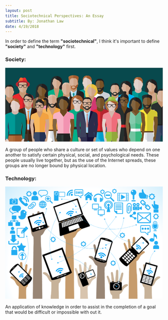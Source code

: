 ```yaml
---
layout: post
title: Sociotechnical Perspectives: An Essay
subtitle: By: Jonathan Law
date: 4/19/2018
---
```

In order to define the term __"sociotechnical"__, I think it's important to define __"society"__ and __"technology"__ first.

### Society:

![society](../files/Society.jpg "What is a Society?")

A group of people who share a culture or set of values who depend on one another to satisfy certain physical, social, and psychological needs. These people usually live together, but as the use of the Internet spreads, these groups are no longer bound by physical location.

### Technology:

![technology](../files/Technology.png "What is Technology")

An application of knowledge in order to assist in the completion of a goal that would be difficult or impossible with out it.
